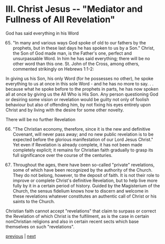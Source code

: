# III. Christ Jesus -- "Mediator and Fullness of All Revelation"

God has said everything in his Word

65. "In many and various ways God spoke of old to our fathers by the prophets, but in these last days he has spoken to us by a Son." Christ, the Son of God made man, is the Father's one, perfect and unsurpassable Word. In him he has said everything; there will be no other word than this one. St. John of the Cross, among others, commented strikingly on Hebrews 1:1-2:

In giving us his Son, his only Word (for he possesses no other), he spoke everything to us at once in this sole Word - and he has no more to say. . . because what he spoke before to the prophets in parts, he has now spoken all at once by giving us the All Who is His Son. Any person questioning God or desiring some vision or revelation would be guilty not only of foolish behaviour but also of offending him, by not fixing his eyes entirely upon Christ and by living with the desire for some other novelty.

There will be no further Revelation

66. "The Christian economy, therefore, since it is the new and definitive Covenant, will never pass away; and no new public revelation is to be expected before the glorious manifestation of our Lord Jesus Christ." Yet even if Revelation is already complete, it has not been made completely explicit; it remains for Christian faith gradually to grasp its full significance over the course of the centuries.

67. Throughout the ages, there have been so-called "private" revelations, some of which have been recognized by the authority of the Church. They do not belong, however, to the deposit of faith. It is not their role to improve or complete Christ's definitive Revelation, but to help live more fully by it in a certain period of history. Guided by the Magisterium of the Church, the sensus fidelium knows how to discern and welcome in these revelations whatever constitutes an authentic call of Christ or his saints to the Church.

Christian faith cannot accept "revelations" that claim to surpass or correct the Revelation of which Christ is the fulfilment, as is the case in certain nonChristian religions and also in certain recent sects which base themselves on such "revelations".

[previous](https://github.com/Tenari/non-fiction/blob/master/catechism/__PG.md) | [next](https://github.com/Tenari/non-fiction/blob/master/catechism/__PI.md)